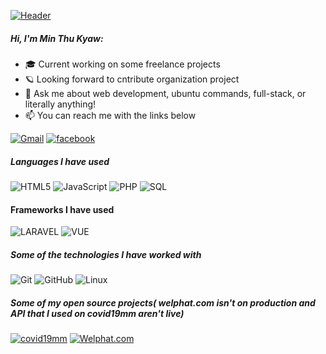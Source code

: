 [![Header](https://github.com/adamalston/adamalston/raw/master/profile.gif)](https://www.youtube.com/watch?v=dQw4w9WgXcQ)

##### Hi, I'm Min Thu Kyaw:

-   :mortar_board: Current working on some freelance projects
-   :ringed_planet: Looking forward to cntribute organization project
-   :speech_balloon: Ask me about web development, ubuntu commands, full-stack, or literally anything!
-   :mailbox: You can reach me with the links below

[![Gmail](https://img.shields.io/badge/-EMAIL-D14836?style=for-the-badge&logo=gmail&logoColor=white)](mailto:minthukyaw@uit.edu.mm)
[![facebook](https://img.shields.io/badge/-FACEBOOK-0077B5?style=for-the-badge&logo=facebook&logoColor=white)](https://www.facebook.com/min.t.kyaw.3591)

##### Languages I have used

![HTML5](https://img.shields.io/badge/-HTML5-000000?style=flat&logo=HTML5)
![JavaScript](https://img.shields.io/badge/-JavaScript-000000?style=flat&logo=javascript)
![PHP](https://img.shields.io/badge/-php-000000?style=flat&logo=php)
![SQL](https://img.shields.io/badge/-SQL-000000?style=flat&logo=MySQL)

#### Frameworks I have used

![LARAVEL](https://img.shields.io/badge/-laravel-000000?style=flat&logo=laravel)
![VUE](https://img.shields.io/badge/-VUE%20js-000000?style=flat&logo=Vue.js)

##### Some of the technologies I have worked with

![Git](https://img.shields.io/badge/-Git-222222?style=flat&logo=git&logoColor=F05032)
![GitHub](https://img.shields.io/badge/-GitHub-222222?style=flat&logo=github&logoColor=FFFFFF)
![Linux](https://img.shields.io/badge/-Linux-222222?style=flat&logo=linux&logoColor=FCC624)

##### Some of my open source projects( welphat.com isn't on production and API that I used on covid19mm aren't live)

[![covid19mm](<https://img.shields.io/badge/-COVID19 MM-444444?style=flat>)](https://covid19mm.netlify.app/)
[![Welphat.com](<https://img.shields.io/badge/-Welphat.com-444444?style=flat>)](https://welphat.com)


```

